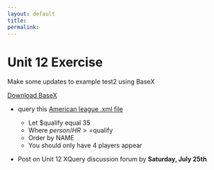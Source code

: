 ```yaml
---
layout: default
title: 
permalink:
---
```

<h1> Unit 12 Exercise</h1>

Make some updates to example test2 using BaseX

[Download BaseX](https://basex.org/)

- query this [American league .xml file](http://www.albany.edu/~mwolfe/ist538/unit12/american.xml)
	- Let $qualify equal  35
	- Where $person/HR >=$qualify
	- Order by NAME
	- You should only have 4 players appear
	
- Post on Unit 12 XQuery discussion forum by **Saturday, July 25th**  
